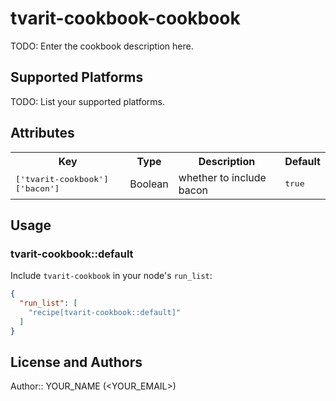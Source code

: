 # tvarit-cookbook-cookbook

TODO: Enter the cookbook description here.

## Supported Platforms

TODO: List your supported platforms.

## Attributes

<table>
  <tr>
    <th>Key</th>
    <th>Type</th>
    <th>Description</th>
    <th>Default</th>
  </tr>
  <tr>
    <td><tt>['tvarit-cookbook']['bacon']</tt></td>
    <td>Boolean</td>
    <td>whether to include bacon</td>
    <td><tt>true</tt></td>
  </tr>
</table>

## Usage

### tvarit-cookbook::default

Include `tvarit-cookbook` in your node's `run_list`:

```json
{
  "run_list": [
    "recipe[tvarit-cookbook::default]"
  ]
}
```

## License and Authors

Author:: YOUR_NAME (<YOUR_EMAIL>)
